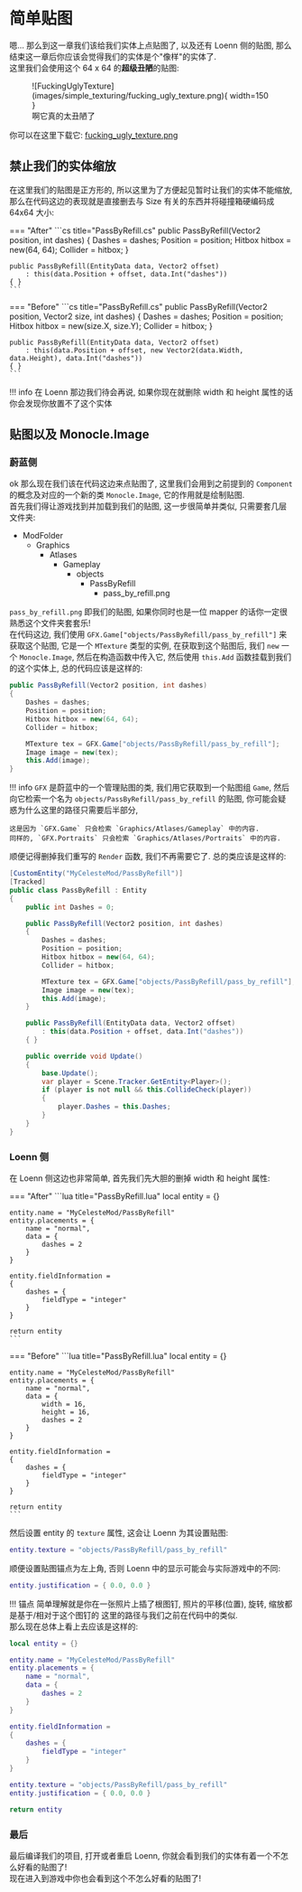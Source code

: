 # 简单贴图

嗯... 那么到这一章我们该给我们实体上点贴图了, 以及还有 Loenn 侧的贴图, 那么结束这一章后你应该会觉得我们的实体是个"像样"的实体了.  
这里我们会使用这个 64 x 64 的**超级丑陋**的贴图:  

<figure markdown>
  ![FuckingUglyTexture](images/simple_texturing/fucking_ugly_texture.png){ width=150 }
  <figcaption>啊它真的太丑陋了</figcaption>
</figure>

你可以在这里下载它: [fucking_ugly_texture.png](images/simple_texturing/fucking_ugly_texture.png)


## 禁止我们的实体缩放

在这里我们的贴图是正方形的, 所以这里为了方便起见暂时让我们的实体不能缩放,
那么在代码这边的表现就是直接删去与 Size 有关的东西并将碰撞箱硬编码成 64x64 大小:

=== "After"
    ```cs title="PassByRefill.cs"
    public PassByRefill(Vector2 position, int dashes)
    {
        Dashes = dashes;
        Position = position;
        Hitbox hitbox = new(64, 64);
        Collider = hitbox;
    }

    public PassByRefill(EntityData data, Vector2 offset)
        : this(data.Position + offset, data.Int("dashes"))
    { }
    ```
=== "Before"
    ```cs title="PassByRefill.cs"
    public PassByRefill(Vector2 position, Vector2 size, int dashes)
    {
        Dashes = dashes;
        Position = position;
        Hitbox hitbox = new(size.X, size.Y);
        Collider = hitbox;
    }

    public PassByRefill(EntityData data, Vector2 offset)
        : this(data.Position + offset, new Vector2(data.Width, data.Height), data.Int("dashes"))
    { }
    ```

!!! info
    在 Loenn 那边我们待会再说, 如果你现在就删除 width 和 height 属性的话你会发现你放置不了这个实体

## 贴图以及 Monocle.Image

### 蔚蓝侧

ok 那么现在我们该在代码这边来点贴图了, 这里我们会用到之前提到的 `Component` 的概念及对应的一个新的类 `Monocle.Image`, 它的作用就是绘制贴图.  
首先我们得让游戏找到并加载到我们的贴图, 这一步很简单并类似, 只需要套几层文件夹:

- ModFolder
    - Graphics
        - Atlases
            - Gameplay
                - objects
                    - PassByRefill
                        - pass_by_refill.png

`pass_by_refill.png` 即我们的贴图, 如果你同时也是一位 mapper 的话你一定很熟悉这个文件夹套套乐!  
在代码这边, 我们使用 `GFX.Game["objects/PassByRefill/pass_by_refill"]` 来获取这个贴图, 它是一个 `MTexture` 类型的实例, 在获取到这个贴图后,
我们 `new` 一个 `Monocle.Image`, 然后在构造函数中传入它, 然后使用 `this.Add` 函数挂载到我们的这个实体上, 总的代码应该是这样的:
```cs title="PassByRefill.cs"
public PassByRefill(Vector2 position, int dashes)
{
    Dashes = dashes;
    Position = position;
    Hitbox hitbox = new(64, 64);
    Collider = hitbox;

    MTexture tex = GFX.Game["objects/PassByRefill/pass_by_refill"];
    Image image = new(tex);
    this.Add(image);
}
```

!!! info
    `GFX` 是蔚蓝中的一个管理贴图的类, 我们用它获取到一个贴图组 `Game`, 然后向它检索一个名为 `objects/PassByRefill/pass_by_refill` 的贴图, 你可能会疑惑为什么这里的路径只需要后半部分,
    
    这是因为 `GFX.Game` 只会检索 `Graphics/Atlases/Gameplay` 中的内容.  
    同样的, `GFX.Portraits` 只会检索 `Graphics/Atlases/Portraits` 中的内容.

顺便记得删掉我们重写的 `Render` 函数, 我们不再需要它了. 总的类应该是这样的:
```cs title="PassByRefill.cs"
[CustomEntity("MyCelesteMod/PassByRefill")]
[Tracked]
public class PassByRefill : Entity
{
    public int Dashes = 0;

    public PassByRefill(Vector2 position, int dashes)
    {
        Dashes = dashes;
        Position = position;
        Hitbox hitbox = new(64, 64);
        Collider = hitbox;

        MTexture tex = GFX.Game["objects/PassByRefill/pass_by_refill"];
        Image image = new(tex);
        this.Add(image);
    }

    public PassByRefill(EntityData data, Vector2 offset)
        : this(data.Position + offset, data.Int("dashes"))
    { }

    public override void Update()
    {
        base.Update();
        var player = Scene.Tracker.GetEntity<Player>();
        if (player is not null && this.CollideCheck(player))
        {
            player.Dashes = this.Dashes;
        }
    }
}
```

### Loenn 侧

在 Loenn 侧这边也非常简单, 首先我们先大胆的删掉 width 和 height 属性:

=== "After"
    ```lua title="PassByRefill.lua"
    local entity = {}

    entity.name = "MyCelesteMod/PassByRefill"
    entity.placements = {
        name = "normal",
        data = {
            dashes = 2
        }
    }

    entity.fieldInformation = 
    {
        dashes = {
            fieldType = "integer"
        }
    }

    return entity
    ```
=== "Before"
    ```lua title="PassByRefill.lua"
    local entity = {}

    entity.name = "MyCelesteMod/PassByRefill"
    entity.placements = {
        name = "normal",
        data = {
            width = 16,
            height = 16,
            dashes = 2
        }
    }

    entity.fieldInformation = 
    {
        dashes = {
            fieldType = "integer"
        }
    }

    return entity
    ```

然后设置 entity 的 `texture` 属性, 这会让 Loenn 为其设置贴图:
```lua
entity.texture = "objects/PassByRefill/pass_by_refill"
```
顺便设置贴图锚点为左上角, 否则 Loenn 中的显示可能会与实际游戏中的不同:
```lua
entity.justification = { 0.0, 0.0 }
```
!!! 锚点
    简单理解就是你在一张照片上插了根图钉, 照片的平移(位置), 旋转, 缩放都是基于/相对于这个图钉的
这里的路径与我们之前在代码中的类似.  
那么现在总体上看上去应该是这样的:
```lua
local entity = {}

entity.name = "MyCelesteMod/PassByRefill"
entity.placements = {
    name = "normal",
    data = {
        dashes = 2
    }
}

entity.fieldInformation = 
{
    dashes = {
        fieldType = "integer"
    }
}

entity.texture = "objects/PassByRefill/pass_by_refill"
entity.justification = { 0.0, 0.0 }

return entity
```

### 最后

最后编译我们的项目, 打开或者重启 Loenn, 你就会看到我们的实体有着一个不怎么好看的贴图了!  
现在进入到游戏中你也会看到这个不怎么好看的贴图了!